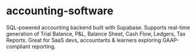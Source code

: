 # accounting-software
SQL-powered accounting backend built with Supabase. Supports real-time generation of Trial Balance, P&amp;L, Balance Sheet, Cash Flow, Ledgers, Tax Reports. Great for SaaS devs, accountants &amp; learners exploring GAAP-compliant reporting.
